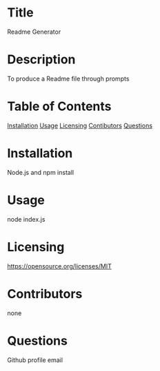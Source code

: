 # Title
Readme Generator
# Description
To produce a Readme file through prompts
# Table of Contents
[Installation](#installation)
[Usage](#usage)
[Licensing](#license)
[Contibutors](#contributors)
[Questions](#questions)
# Installation
Node.js and npm install
# Usage
node index.js
# Licensing
https://opensource.org/licenses/MIT
# Contributors
none
# Questions
Github profile email